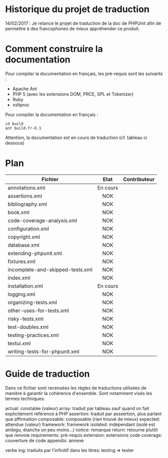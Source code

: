 Historique du projet de traduction
===================

14/02/2017 : Je relance le projet de traduction de la doc de PHPUnit afin de permettre à des francophones de mieux appréhender ce produit.


Comment construire la documentation
===================================

Pour compiler la documentation en français, les pré-requis sont les suivants :

- Apache Ant
- PHP 5 (avec les extensions DOM, PRCE, SPL et Tokenizer)
- Ruby
- xsltproc

Pour compiler la documentation en français :

    cd build
    ant build-fr-6.1

Attention, la documentation est en cours de traduction (cf. tableau ci dessous)


Plan
===================

| Fichier                           | Etat      | Contributeur  |
| --------------------------------- | :-------: | :-----------: |
| annotations.xml                   | En cours  |               |
| assertions.xml                    | NOK       |               |
| bibliography.xml                  | NOK       |               |
| book.xml                          | NOK       |               |
| code-coverage-analysis.xml        | NOK       |               |
| configuration.xml                 | NOK       |               |
| copyright.xml                     | NOK       |               |
| database.xml                      | NOK       |               |
| extending-phpunit.xml             | NOK       |               |
| fixtures.xml                      | NOK       |               |
| incomplete-and-skipped-tests.xml  | NOK       |               |
| index.xml                         | NOK       |               |
| installation.xml                  | En cours  |               |
| logging.xml                       | NOK       |               |
| organizing-tests.xml              | NOK       |               |
| other-uses-for-tests.xml          | NOK       |               |
| risky-tests.xml                   | NOK       |               |
| test-doubles.xml                  | NOK       |               |
| testing-practices.xml             | NOK       |               |
| textui.xml                        | NOK       |               |
| writing-tests-for-phpunit.xml     | NOK       |               |


Guide de traduction
===================

Dans ce fichier sont recensées les règles de traductions utilisées de manière à garantir la cohérence d'ensemble.
Sont notamment visés les termes techniques.

actual:			constatée (valeur)
array:			traduit par tableau sauf quand on fait explicitement référence à PHP
assertion:		traduit par asssertion, plus parlant que affirmation
composable:		composable (rien trouvé de mieux)
expected:		attendue (valeur)
framework:		framework
isolated:		indépendant (isolé est ambigu, étanche un peu moins...)
notice:			remarque
return:			retourne plutôt que renvoie
requirements:	pré-requis
extension:		extensions
code coverage:	couverture de code
appendix:       annexe

verbe ing: 	traduits par l'infinitif dans les titres: testing => tester

